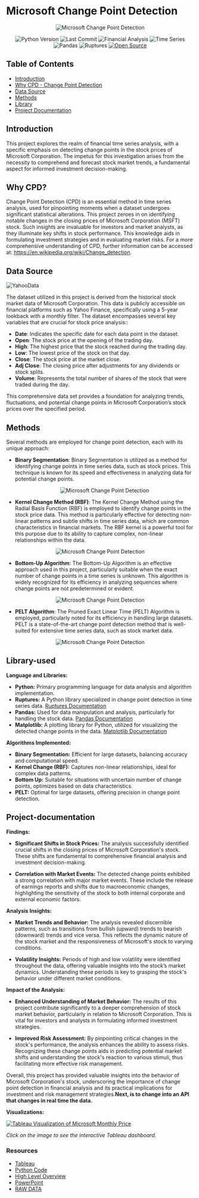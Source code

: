 # Microsoft Change Point Detection

<p align="center">
  <!-- Replace 'image_url' with the actual URL of your image -->
  <img src="msft.png" alt="Microsoft Change Point Detection">
</p>

<p align="center">
  <img src="https://img.shields.io/badge/Python_Version-3.10%2B-blue" alt="Python Version">
  <img src="https://img.shields.io/github/last-commit/dsrichard97/otherprojects" alt="Last Commit">
  <img src="https://img.shields.io/badge/Financial_Analysis-Trends-red" alt="Financial Analysis">
  <img src="https://img.shields.io/badge/STAT-Time_Series-blue" alt="Time Series">
  <img src="https://img.shields.io/badge/Python-Pandas-green" alt="Pandas">
  <img src="https://img.shields.io/badge/Python-Ruptures-orange" alt="Ruptures">
  <a href="https://github.com/ellerbrock/open-source-badges/">
    <img src="https://badges.frapsoft.com/os/v1/open-source.svg?v=103" alt="Open Source">
  </a>
</p>



## Table of Contents
- [Introduction](#introduction)
- [Why CPD - Change Point Detection](#why-cpd)
- [Data Source](#data-source)
- [Methods](#methods)
- [Library](#Library-used)
- [Project Documentation](#project-documentation)

## Introduction
This project explores the realm of financial time series analysis, with a specific emphasis on detecting change points in the stock prices of Microsoft Corporation. The impetus for this investigation arises from the necessity to comprehend and forecast stock market trends, a fundamental aspect for informed investment decision-making.


## Why CPD?

Change Point Detection (CPD) is an essential method in time series analysis, used for pinpointing moments when a dataset undergoes significant statistical alterations. This project zeroes in on identifying notable changes in the closing prices of Microsoft Corporation (MSFT) stock. Such insights are invaluable for investors and market analysts, as they illuminate key shifts in stock performance. This knowledge aids in formulating investment strategies and in evaluating market risks. For a more comprehensive understanding of CPD, further information can be accessed at: https://en.wikipedia.org/wiki/Change_detection.

## Data Source

![YahooData](https://github.com/dsrichard97/msft_CPD/blob/main/msf.gif)



The dataset utilized in this project is derived from the historical stock market data of Microsoft Corporation. This data is publicly accessible on financial platforms such as Yahoo Finance, specifically using a 5-year lookback with a monthly filter. The dataset encompasses several key variables that are crucial for stock price analysis::

- **Date**: Indicates the specific date for each data point in the dataset.
- **Open**: The stock price at the opening of the trading day.
- **High**: The highest price that the stock reached during the trading day.
- **Low**: The lowest price of the stock on that day.
- **Close**: The stock price at the market close.
- **Adj Close**: The closing price after adjustments for any dividends or stock splits.
- **Volume**:  Represents the total number of shares of the stock that were traded during the day.

This comprehensive data set provides a foundation for analyzing trends, fluctuations, and potential change points in Microsoft Corporation’s stock prices over the specified period.

## Methods

Several methods are employed for change point detection, each with its unique approach:

- **Binary Segmentation**: Binary Segmentation is utilized as a method for identifying change points in time series data, such as stock prices. This technique is known for its speed and effectiveness in analyzing data for potential change points.
  
  <p align="center">
  <!-- Replace 'image_url' with the actual URL of your image -->
  <img src="binseg1.png" alt="Microsoft Change Point Detection">
</p>

- **Kernel Change Method (RBF)**: The Kernel Change Method using the Radial Basis Function (RBF) is employed to identify change points in the stock price data. This method is particularly effective for detecting non-linear patterns and subtle shifts in time series data, which are common characteristics in financial markets. The RBF kernel is a powerful tool for this purpose due to its ability to capture complex, non-linear relationships within the data.

<p align="center">
  <!-- Replace 'image_url' with the actual URL of your image -->
  <img src="kern1.png" alt="Microsoft Change Point Detection">
</p>

- **Bottom-Up Algorithm**: The Bottom-Up Algorithm is an effective approach used in this project, particularly suitable when the exact number of change points in a time series is unknown. This algorithm is widely recognized for its efficiency in analyzing sequences where change points are not predetermined or evident.
  
<p align="center">
  <!-- Replace 'image_url' with the actual URL of your image -->
  <img src="bottomup1.png" alt="Microsoft Change Point Detection">
</p>

- **PELT Algorithm**: The Pruned Exact Linear Time (PELT) Algorithm is employed, particularly noted for its efficiency in handling large datasets. PELT is a state-of-the-art change point detection method that is well-suited for extensive time series data, such as stock market data.
  
<p align="center">
  <!-- Replace 'image_url' with the actual URL of your image -->
  <img src="pelt1.png" alt="Microsoft Change Point Detection">
</p>


## Library-used
**Language and Libraries:**

- **Python:** Primary programming language for data analysis and algorithm implementation.
- **Ruptures:** A Python library specialized in change point detection in time series data. [Ruptures Documentation](https://centre-borelli.github.io/ruptures-docs/)
- **Pandas:** Used for data manipulation and analysis, particularly for handling the stock data. [Pandas Documentation](https://pandas.pydata.org/pandas-docs/stable/)
- **Matplotlib:** A plotting library for Python, utilized for visualizing the detected change points in the data. [Matplotlib Documentation](https://matplotlib.org/stable/contents.html)

**Algorithms Implemented:**

- **Binary Segmentation:** Efficient for large datasets, balancing accuracy and computational speed.
- **Kernel Change (RBF):** Captures non-linear relationships, ideal for complex data patterns.
- **Bottom Up:** Suitable for situations with uncertain number of change points, optimizes based on data characteristics.
- **PELT:** Optimal for large datasets, offering precision in change point detection.

## Project-documentation
**Findings:**

- **Significant Shifts in Stock Prices:** The analysis successfully identified crucial shifts in the closing prices of Microsoft Corporation's stock. These shifts are fundamental to comprehensive financial analysis and investment decision-making.

- **Correlation with Market Events:** The detected change points exhibited a strong correlation with major market events. These include the release of earnings reports and shifts due to macroeconomic changes, highlighting the sensitivity of the stock to both internal corporate and external economic factors.


**Analysis Insights:**

- **Market Trends and Behavior:** The analysis revealed discernible patterns, such as transitions from bullish (upward) trends to bearish (downward) trends and vice versa. This reflects the dynamic nature of the stock market and the responsiveness of Microsoft's stock to varying conditions.

- **Volatility Insights:** Periods of high and low volatility were identified throughout the data, offering valuable insights into the stock’s market dynamics. Understanding these periods is key to grasping the stock's behavior under different market conditions.

**Impact of the Analysis:**

- **Enhanced Understanding of Market Behavior:** The results of this project contribute significantly to a deeper comprehension of stock market behavior, particularly in relation to Microsoft Corporation. This is vital for investors and analysts in formulating informed investment strategies.

- **Improved Risk Assessment:** By pinpointing critical changes in the stock's performance, the analysis enhances the ability to assess risks. Recognizing these change points aids in predicting potential market shifts and understanding the stock's reaction to various stimuli, thus facilitating more effective risk management.

Overall, this project has provided valuable insights into the behavior of Microsoft Corporation's stock, underscoring the importance of change point detection in financial analysis and its practical implications for investment and risk management strategies.**Next, is to change into an API that changes in real time the data.**

**Visualizations:**

[![Tableau Visualization of Microsoft Monthly Price](msfttab.png)](https://public.tableau.com/views/MSFTTICKER5yrHorizon/Dashboard1?:language=en-US&:display_count=n&:origin=viz_share_link)

*Click on the image to see the interactive Tableau dashboard.*


### Resources

-  [Tableau](https://public.tableau.com/views/MSFTTICKER5yrHorizon/Dashboard1?:language=en-US&:display_count=n&:origin=viz_share_link)
-  [Python Code](https://github.com/dsrichard97/msft_CPD/blob/main/MSFT%20Change%20Point%20Detection.ipynb)
-  [High Level Overview](https://github.com/dsrichard97/msft_CPD/blob/main/micro.png)
-  [PowerPoint](https://github.com/dsrichard97/msft_CPD/blob/main/msft.pdf)
-  [RAW DATA](https://github.com/dsrichard97/msft_CPD/blob/main/MSFT.csv)





